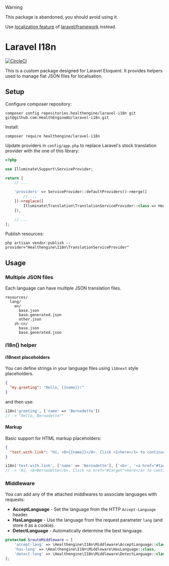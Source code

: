 > [!WARNING]
> This package is abandoned, you should avoid using it.
>
> Use [localization feature](https://laravel.com/docs/master/localization) of [laravel/framework](https://github.com/laravel/framework) instead.

# Laravel I18n

[![CircleCI](https://dl.circleci.com/status-badge/img/gh/HealthEngineAU/laravel-i18n/tree/main.svg?style=svg)](https://dl.circleci.com/status-badge/redirect/gh/HealthEngineAU/laravel-i18n/tree/main)

This is a custom package designed for Laravel Eloquent. It provides helpers used to manage flat JSON files for
localisation.

## Setup

Configure composer repository:

```shell
composer config repositories.healthengine/laravel-i18n git git@github.com:HealthEngineAU/laravel-i18n.git
```

Install:

```shell
composer require healthengine/laravel-i18n
```

Update providers in `config/app.php` to replace Laravel's stock translation provider with the one of this library:

```php
<?php

use Illuminate\Support\ServiceProvider;

return [
    // ...

    'providers' => ServiceProvider::defaultProviders()->merge([
        // ...
    ])->replace([
        Illuminate\Translation\TranslationServiceProvider::class => Healthengine\I18n\TranslationServiceProvider::class,
    ]),

    // ...
];
```

Publish resources:

```shell
php artisan vendor:publish --provider="Healthengine\I18n\TranslationServiceProvider"
```

## Usage

### Multiple JSON files

Each language can have multiple JSON translation files.
```
resources/
  lang/
    en/
      base.json
      base.generated.json
      other.json
    zh-cn/
      base.json
      base.generated.json
```

### i18n() helper

#### i18next placeholders

You can define strings in your language files using `i18next` style placeholders.

```json
{
  "my.greeting": "Hello, {{name}}!"
}
```
and then use:
```php
i18n('greeting', ['name' => 'Bernadette'])
// -> "Hello, Bernadette!"
```

#### Markup

Basic support for HTML markup placeholders:

```json
{
  "text.with.link": "Hi, <0>{{name}}</0>. Click <1>here</1> to continue."
}
```
```php
i18n('text.with.link', ['name' => 'Bernadette'], ['<b>', '<a href="#target" />'])
// -> 'Hi, <b>Bernadette</b>. Click <a href="#target">here</a> to continue.'
```

### Middleware

You can add any of the attached middlwares to associate languages with requests:

* **AcceptLanguage** - Set the language from the HTTP `Accept-Language` header.
* **HasLanguage** - Use the language from the request parameter `lang` (and store it as a cookie).
* **DetectLanguage** - Automatically determine the best language.

```php
protected $routeMiddleware = [
    'accept-lang' => \Healthengine\I18n\Middleware\AcceptLanguage::class,
    'has-lang' => \Healthengine\I18n\Middleware\HasLanguage::class,
    'detect-lang' => \Healthengine\I18n\Middleware\DetectLanguage::class,
];

```
